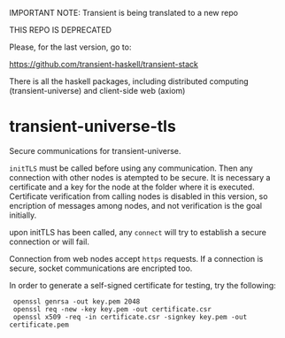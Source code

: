 IMPORTANT NOTE: Transient is being translated to a new repo

THIS REPO IS DEPRECATED

Please, for the last version, go to:

https://github.com/transient-haskell/transient-stack

There is all the haskell packages, including distributed computing (transient-universe) and client-side web (axiom)
# transient-universe-tls
Secure communications for transient-universe. 

`initTLS` must be called before using any communication. Then any connection with other nodes is atempted to be secure. It is necessary a certificate and a key for the node at the folder where it is executed.  Certificate verification from calling nodes is disabled in this version, so encription of messages among nodes, and not verification is the goal initially.

upon initTLS has been called,  any `connect`  will try to establish a secure connection or will fail.

Connection from web nodes accept `https` requests. If a connection is secure, socket communications are encripted too.

In order to generate a self-signed certificate for testing, try the following:

     openssl genrsa -out key.pem 2048
     openssl req -new -key key.pem -out certificate.csr
     openssl x509 -req -in certificate.csr -signkey key.pem -out certificate.pem
